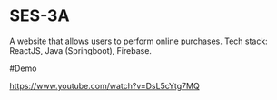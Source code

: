 # SES-3A
A website that allows users to perform online purchases. Tech stack: ReactJS, Java (Springboot), Firebase.

#Demo

https://www.youtube.com/watch?v=DsL5cYtg7MQ
